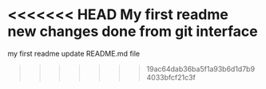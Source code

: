<<<<<<< HEAD
My first readme
new changes done from git interface
=======
my first readme
update README.md file
>>>>>>> 19ac64dab36ba5f1a93b6d1d7b94033bfcf21c3f
